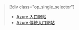> [!div class="op_single_selector"]
> * [Azure 入口網站](../articles/storage/storage-create-storage-account.md)
> * [Azure 傳統入口網站](../articles/storage/storage-create-storage-account-classic-portal.md)
> 
> 



<!--HONumber=Nov16_HO2-->


